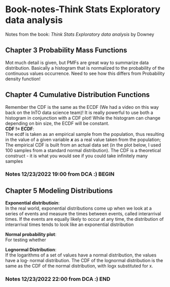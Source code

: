 # Book-notes-Think Stats Exploratory data analysis
Notes from the book: *Think Stats Exploratory data analysis* by Downey

## Chapter 3 Probability Mass Functions  
Mot much detail is given, but PMFs are great way to summarize data distribution. Basically a histogram that is normalized
to the probability of the continuous values occurrence. Need to see how this differs from Probability density function!  

## Chapter 4 Cumulative Distribution Functions  
Remember the CDF is the same as the ECDF (We had a video on this way back on the InTO data science team)! It is really powerful
to use both a histogram in conjunction with a CDF plot! While the histogram can change depending on bin size, 
the ECDF will be constant.  
**CDF != ECDF**:  
The ecdf is taken as an empirical sample from the population, thus resulting in the value of a given variable ***x***
as a real value taken from the population; The empirical CDF is built from an actual data set (in the plot below, 
I used 100 samples from a standard normal distribution). The CDF is a theoretical construct - it is what you would see 
if you could take infinitely many samples

### Notes 12/23/2022 19:00 from DCA :) BEGIN
## Chapter 5 Modeling Distributions  
**Exponential distributioin**:  
In the real world, exponential distributions come up when we look at a series of events
and measure the times between events, called interarrival times. If the events are equally
likely to occur at any time, the distribution of interarrival times tends to look like an
exponential distribution  

**Normal probability plot**:  
For testing whether   

**Lognormal Distribution**:  
If the logarithms of a set of values have a normal distribution, the values have a log‐
normal distribution. The CDF of the lognormal distribution is the same as the CDF of
the normal distribution, with logx substituted for x.  

### Notes 12/23/2022 22:00 from DCA :) END
